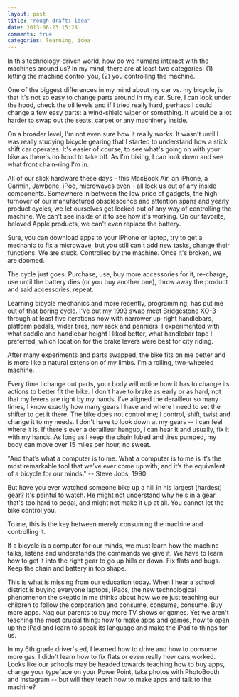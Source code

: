 ```yaml
---
layout: post
title: "rough draft: idea"
date: 2013-06-23 15:28
comments: true
categories: learning, idea
---
```


In this technology-driven world, how do we humans interact with the machines around us? In my mind, there are at least two categories: (1) letting the machine control you, (2) you controlling the machine.

One of the biggest differences in my mind about my car vs. my bicycle, is that it's not so easy to change parts around in my car. Sure, I can look under the hood, check the oil levels and if I tried really hard, perhaps I could change a few easy parts: a wind-shield wiper or something. It would be a lot harder to swap out the seats, carpet or any machinery inside. 

On a broader level, I'm not even sure how it really *works*. It wasn't until I was really studying bicycle gearing that I started to understand how a stick shift car operates. It's easier of course, to see what's going on with your bike as there's no hood to take off. As I'm biking, I can look down and see what front chain-ring I'm in. 

All of our slick hardware these days - this MacBook Air, an iPhone, a Garmin, Jawbone, iPod, microwaves even - all lock us out of any inside components. Somewhere in between the low price of gadgets, the high turnover of our manufactured obsolescence and attention spans and yearly product cycles, we let ourselves get locked out of any way of controlling the machine. We can't see inside of it to see how it's working. On our favorite, beloved Apple products, we can't even replace the battery.

Sure, you can download apps to your iPhone or laptop, try to get a mechanic to fix a microwave, but you still can't add new tasks, change their functions. We are stuck. Controlled by the machine. Once it's broken, we are doomed.

The cycle just goes: Purchase, use, buy more accessories for it, re-charge, use until the battery dies (or you buy another one), throw away the product and said accessories, repeat. 

Learning bicycle mechanics and more recently, programming, has put me out of that boring cycle. I've put my 1993 swap meet Bridgestone XO-3 through at least five iterations now with narrower up-right handlebars, platform pedals, wider tires, new rack and panniers. I experimented with what saddle and handlebar height I liked better, what handlebar tape I preferred, which location for the brake levers were best for city riding. 

After many experiments and parts swapped, the bike fits on me better and is more like a natural extension of my limbs. I'm a rolling, two-wheeled machine. 

Every time I change out parts, your body will notice how it has to change its actions to better fit the bike. I don't have to brake as early or as hard, not that my levers are right by my hands. I've aligned the derailleur so many times, I know exactly how many gears I have and where I need to set the shifter to get it there. The bike does not control me; I control, shift, twist and change it to my needs. I don't have to look down at my gears -- I can feel where it is. If there's ever a derailleur hangup, I can hear it and usually, fix it with my hands. As long as I keep the chain lubed and tires pumped, my body can move over 15 miles per hour, no sweat. 

"And that’s what a computer is to me. What a computer is to me is it’s the most remarkable tool that we’ve ever come up with, and it’s the equivalent of a bicycle for our minds." -- Steve Jobs, 1990
 
But have you ever watched someone bike up a hill in his largest (hardest) gear? It's painful to watch. He might not understand why he's in a gear that's too hard to pedal, and might not make it up at all. You cannot let the bike control you. 

To me, this is the key between merely consuming the machine and controlling it. 

If a bicycle is a computer for our minds, we must learn how the machine talks, listens and understands the commands we give it. We have to learn how to get it into the right gear to go up hills or down. Fix flats and bugs. Keep the chain and battery in top shape. 

This is what is missing from our education today. When I hear a school district is buying everyone laptops, iPads, the new technological phenomenon the skeptic in me thinks about how we're just teaching our children to follow the corporation and consume, consume, consume. Buy more apps. Nag our parents to buy more TV shows or games. Yet we aren't teaching the most crucial thing: how to make apps and games, how to open up the iPad and learn to speak its language and make the iPad to things for us.

In my 6th grade driver's ed, I learned how to drive and how to consume more gas. I didn't learn how to fix flats or even really how cars worked. Looks like our schools may be headed towards teaching how to buy apps, change your typeface on your PowerPoint, take photos with PhotoBooth and Instagram -- but will they teach how to make apps and talk to the machine? 

